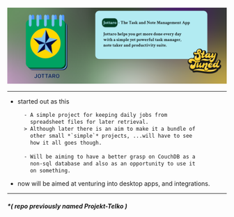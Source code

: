 ![github-banner](https://github.com/Stroustrups-Sentinel/jottaro/blob/main/design/github-banner.png?raw=true)

------

- started out as this

        - A simple project for keeping daily jobs from
          spreadsheet files for later retrieval.
        > Although later there is an aim to make it a bundle of
          other small *`simple`* projects, ...will have to see 
          how it all goes though.

        - Will be aiming to have a better grasp on CouchDB as a 
          non-sql database and also as an opportunity to use it 
          on something.

- now will be aimed at venturing into desktop apps, and integrations.

---
##### *( repo previously named Projekt-Telko )
